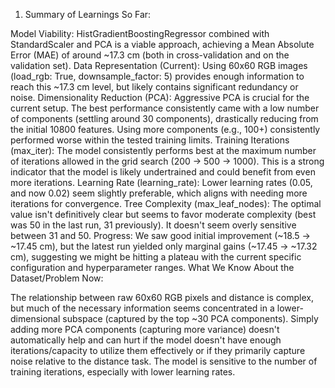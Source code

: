 1. Summary of Learnings So Far:

Model Viability: HistGradientBoostingRegressor combined with StandardScaler and PCA is a viable approach, achieving a Mean Absolute Error (MAE) of around ~17.3 cm (both in cross-validation and on the validation set).
Data Representation (Current): Using 60x60 RGB images (load_rgb: True, downsample_factor: 5) provides enough information to reach this ~17.3 cm level, but likely contains significant redundancy or noise.
Dimensionality Reduction (PCA): Aggressive PCA is crucial for the current setup. The best performance consistently came with a low number of components (settling around 30 components), drastically reducing from the initial 10800 features. Using more components (e.g., 100+) consistently performed worse within the tested training limits.
Training Iterations (max_iter): The model consistently performs best at the maximum number of iterations allowed in the grid search (200 -> 500 -> 1000). This is a strong indicator that the model is likely undertrained and could benefit from even more iterations.
Learning Rate (learning_rate): Lower learning rates (0.05, and now 0.02) seem slightly preferable, which aligns with needing more iterations for convergence.
Tree Complexity (max_leaf_nodes): The optimal value isn't definitively clear but seems to favor moderate complexity (best was 50 in the last run, 31 previously). It doesn't seem overly sensitive between 31 and 50.
Progress: We saw good initial improvement (~18.5 -> ~17.45 cm), but the latest run yielded only marginal gains (~17.45 -> ~17.32 cm), suggesting we might be hitting a plateau with the current specific configuration and hyperparameter ranges.
What We Know About the Dataset/Problem Now:

The relationship between raw 60x60 RGB pixels and distance is complex, but much of the necessary information seems concentrated in a lower-dimensional subspace (captured by the top ~30 PCA components).
Simply adding more PCA components (capturing more variance) doesn't automatically help and can hurt if the model doesn't have enough iterations/capacity to utilize them effectively or if they primarily capture noise relative to the distance task.
The model is sensitive to the number of training iterations, especially with lower learning rates.